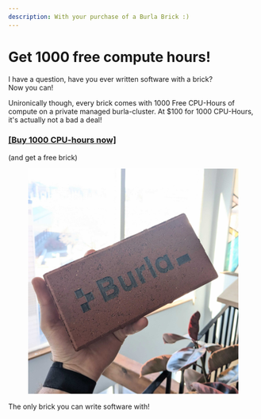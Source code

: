 ```yaml
---
description: With your purchase of a Burla Brick :)
---
```


# Get 1000 free compute hours!

I have a question, have you ever written software with a brick?\
Now you can!

Unironically though, every brick comes with 1000 Free CPU-Hours of compute on a private managed burla-cluster. At $100 for 1000 CPU-Hours, it's actually not a bad a deal!

### [\[Buy 1000 CPU-hours now\]](https://buy.stripe.com/28o9BF7gR9E81xudQQ)

(and get a free brick)

<div align="left"><figure><img src=".gitbook/assets/PXL_20250311_184440369.jpg" alt="" width="563"><figcaption></figcaption></figure></div>

The only brick you can write software with!




